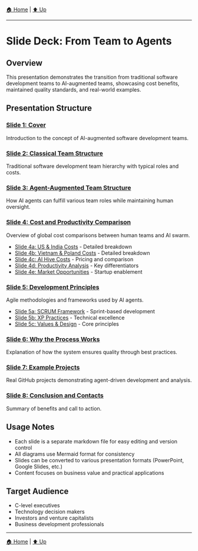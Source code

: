 [🏠 Home](../../README.md) | [⬆️ Up](../../README.md)

---

# Slide Deck: From Team to Agents

## Overview

This presentation demonstrates the transition from traditional software development teams to AI-augmented teams, showcasing cost benefits, maintained quality standards, and real-world examples.

## Presentation Structure

### [Slide 1: Cover](slides/slide-01-cover.md)

Introduction to the concept of AI-augmented software development teams.

### [Slide 2: Classical Team Structure](slides/slide-02-classical-team.md)

Traditional software development team hierarchy with typical roles and costs.

### [Slide 3: Agent-Augmented Team Structure](slides/slide-03-agent-augmented.md)

How AI agents can fulfill various team roles while maintaining human oversight.

### [Slide 4: Cost and Productivity Comparison](slides/slide-04-cost-comparison.md)

Overview of global cost comparisons between human teams and AI swarm.

- [Slide 4a: US & India Costs](slides/slide-04a-us-india-costs.md) - Detailed breakdown
- [Slide 4b: Vietnam & Poland Costs](slides/slide-04b-vietnam-poland-costs.md) - Detailed breakdown
- [Slide 4c: AI Hive Costs](slides/slide-04c-ai-swarm-costs.md) - Pricing and comparison
- [Slide 4d: Productivity Analysis](slides/slide-04d-productivity-comparison.md) - Key differentiators
- [Slide 4e: Market Opportunities](slides/slide-04e-market-opportunities.md) - Startup enablement

### [Slide 5: Development Principles](slides/slide-05-development-principles.md)

Agile methodologies and frameworks used by AI agents.

- [Slide 5a: SCRUM Framework](slides/slide-05a-scrum-framework.md) - Sprint-based development
- [Slide 5b: XP Practices](slides/slide-05b-xp-practices.md) - Technical excellence
- [Slide 5c: Values & Design](slides/slide-05c-emergent-design-values.md) - Core principles

### [Slide 6: Why the Process Works](slides/slide-06-why-it-works.md)

Explanation of how the system ensures quality through best practices.

### [Slide 7: Example Projects](slides/slide-07-example-projects.md)

Real GitHub projects demonstrating agent-driven development and analysis.

### [Slide 8: Conclusion and Contacts](slides/slide-08-conclusion.md)

Summary of benefits and call to action.

## Usage Notes

- Each slide is a separate markdown file for easy editing and version control
- All diagrams use Mermaid format for consistency
- Slides can be converted to various presentation formats (PowerPoint, Google Slides, etc.)
- Content focuses on business value and practical applications

## Target Audience

- C-level executives
- Technology decision makers
- Investors and venture capitalists
- Business development professionals

---

[🏠 Home](../../README.md) | [⬆️ Up](../../README.md)
